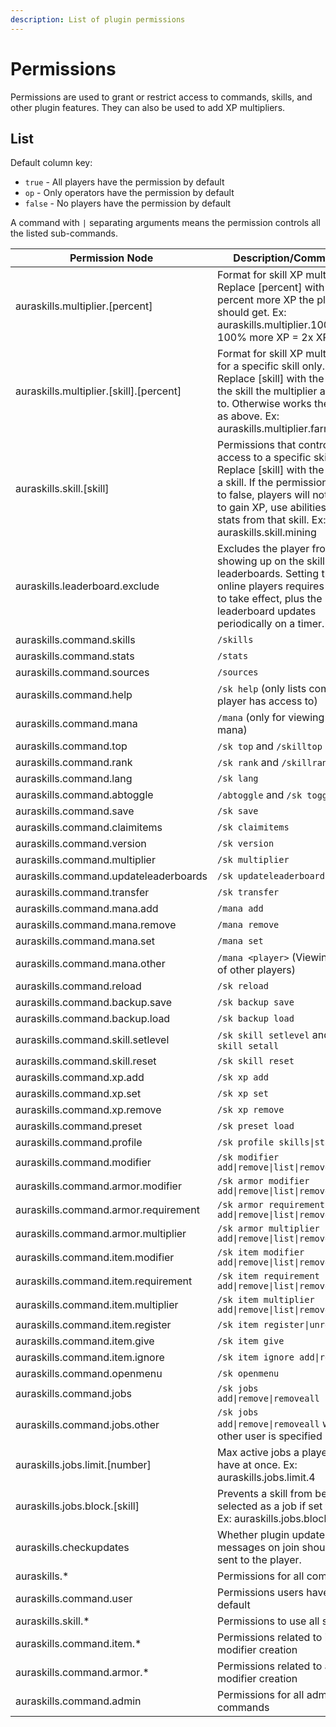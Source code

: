 ```yaml
---
description: List of plugin permissions
---
```


# Permissions

Permissions are used to grant or restrict access to commands, skills, and other plugin features. They can also be used to add XP multipliers.

## List

Default column key:

* `true` - All players have the permission by default
* `op` - Only operators have the permission by default
* `false` - No players have the permission by default

A command with `|` separating arguments means the permission controls all the listed sub-commands.

<table data-full-width="true"><thead><tr><th width="384">Permission Node</th><th width="565">Description/Commands</th><th>Default</th></tr></thead><tbody><tr><td>auraskills.multiplier.[percent]</td><td>Format for skill XP multipliers. Replace [percent] with the percent more XP the player should get. Ex: auraskills.multiplier.100 = 100% more XP = 2x XP.</td><td>false</td></tr><tr><td>auraskills.multiplier.[skill].[percent]</td><td>Format for skill XP multipliers for a specific skill only. Replace [skill] with the name of the skill the multiplier applies to. Otherwise works the same as above. Ex: auraskills.multiplier.farming.50.</td><td>false</td></tr><tr><td>auraskills.skill.[skill]</td><td>Permissions that control access to a specific skill. Replace [skill] with the name of a skill. If the permission is set to false, players will not be able to gain XP, use abilities, or gain stats from that skill. Ex: auraskills.skill.mining</td><td>true</td></tr><tr><td>auraskills.leaderboard.exclude</td><td>Excludes the player from showing up on the skill leaderboards. Setting this to online players requires a relog to take effect, plus the leaderboard  updates periodically on a timer.</td><td>false</td></tr><tr><td>auraskills.command.skills</td><td><code>/skills</code></td><td>true</td></tr><tr><td>auraskills.command.stats</td><td><code>/stats</code></td><td>true</td></tr><tr><td>auraskills.command.sources</td><td><code>/sources</code></td><td>true</td></tr><tr><td>auraskills.command.help</td><td><code>/sk help</code> (only lists commands player has access to)</td><td>true</td></tr><tr><td>auraskills.command.mana</td><td><code>/mana</code> (only for viewing own mana)</td><td>true</td></tr><tr><td>auraskills.command.top</td><td><code>/sk top</code> and <code>/skilltop</code></td><td>true</td></tr><tr><td>auraskills.command.rank</td><td><code>/sk rank</code> and <code>/skillrank</code></td><td>true</td></tr><tr><td>auraskills.command.lang</td><td><code>/sk lang</code></td><td>true</td></tr><tr><td>auraskills.command.abtoggle</td><td><code>/abtoggle</code> and <code>/sk toggle</code></td><td>true</td></tr><tr><td>auraskills.command.save</td><td><code>/sk save</code></td><td>op</td></tr><tr><td>auraskills.command.claimitems</td><td><code>/sk claimitems</code></td><td>true</td></tr><tr><td>auraskills.command.version</td><td><code>/sk version</code></td><td>op</td></tr><tr><td>auraskills.command.multiplier</td><td><code>/sk multiplier</code></td><td>op</td></tr><tr><td>auraskills.command.updateleaderboards</td><td><code>/sk updateleaderboards</code></td><td>op</td></tr><tr><td>auraskills.command.transfer</td><td><code>/sk transfer</code></td><td>op</td></tr><tr><td>auraskills.command.mana.add</td><td><code>/mana add</code></td><td>op</td></tr><tr><td>auraskills.command.mana.remove</td><td><code>/mana remove</code></td><td>op</td></tr><tr><td>auraskills.command.mana.set</td><td><code>/mana set</code></td><td>op</td></tr><tr><td>auraskills.command.mana.other</td><td><code>/mana &#x3C;player></code> (Viewing mana of other players)</td><td>op</td></tr><tr><td>auraskills.command.reload</td><td><code>/sk reload</code></td><td>op</td></tr><tr><td>auraskills.command.backup.save</td><td><code>/sk backup save</code></td><td>op</td></tr><tr><td>auraskills.command.backup.load</td><td><code>/sk backup load</code></td><td>op</td></tr><tr><td>auraskills.command.skill.setlevel</td><td><code>/sk skill setlevel</code> and <code>/sk skill setall</code></td><td>op</td></tr><tr><td>auraskills.command.skill.reset</td><td><code>/sk skill reset</code></td><td>op</td></tr><tr><td>auraskills.command.xp.add</td><td><code>/sk xp add</code></td><td>op</td></tr><tr><td>auraskills.command.xp.set</td><td><code>/sk xp set</code></td><td>op</td></tr><tr><td>auraskills.command.xp.remove</td><td><code>/sk xp remove</code></td><td>op</td></tr><tr><td>auraskills.command.preset</td><td><code>/sk preset load</code></td><td>op</td></tr><tr><td>auraskills.command.profile</td><td><code>/sk profile skills|stats</code></td><td>op</td></tr><tr><td>auraskills.command.modifier</td><td><code>/sk modifier add|remove|list|removeall</code></td><td>op</td></tr><tr><td>auraskills.command.armor.modifier</td><td><code>/sk armor modifier add|remove|list|removeall</code></td><td>op</td></tr><tr><td>auraskills.command.armor.requirement</td><td><code>/sk armor requirement add|remove|list|removeall</code></td><td>op</td></tr><tr><td>auraskills.command.armor.multiplier</td><td><code>/sk armor multiplier add|remove|list|removeall</code></td><td>op</td></tr><tr><td>auraskills.command.item.modifier</td><td><code>/sk item modifier add|remove|list|removeall</code></td><td>op</td></tr><tr><td>auraskills.command.item.requirement</td><td><code>/sk item requirement add|remove|list|removeall</code></td><td>op</td></tr><tr><td>auraskills.command.item.multiplier</td><td><code>/sk item multiplier add|remove|list|removeall</code></td><td>op</td></tr><tr><td>auraskills.command.item.register</td><td><code>/sk item register|unregister</code></td><td>op</td></tr><tr><td>auraskills.command.item.give</td><td><code>/sk item give</code></td><td>op</td></tr><tr><td>auraskills.command.item.ignore</td><td><code>/sk item ignore add|remove</code></td><td>op</td></tr><tr><td>auraskills.command.openmenu</td><td><code>/sk openmenu</code></td><td>op</td></tr><tr><td>auraskills.command.jobs</td><td><code>/sk jobs add|remove|removeall</code></td><td>op</td></tr><tr><td>auraskills.command.jobs.other</td><td><code>/sk jobs add|remove|removeall</code> when other user is specified</td><td>op</td></tr><tr><td>auraskills.jobs.limit.[number]</td><td>Max active jobs a player can have at once. Ex: auraskills.jobs.limit.4</td><td>false</td></tr><tr><td>auraskills.jobs.block.[skill]</td><td>Prevents a skill from being selected as a job if set to true. Ex: auraskills.jobs.block.mining</td><td>false</td></tr><tr><td>auraskills.checkupdates</td><td>Whether plugin update messages on join should be sent to the player.</td><td>op</td></tr><tr><td>auraskills.*</td><td>Permissions for all commands</td><td>false</td></tr><tr><td>auraskills.command.user</td><td>Permissions users have by default</td><td>true</td></tr><tr><td>auraskills.skill.*</td><td>Permissions to use all skills</td><td>true</td></tr><tr><td>auraskills.command.item.*</td><td>Permissions related to item modifier creation</td><td>false</td></tr><tr><td>auraskills.command.armor.*</td><td>Permissions related to armor modifier creation</td><td>false</td></tr><tr><td>auraskills.command.admin</td><td>Permissions for all admin/op commands</td><td>false</td></tr></tbody></table>
